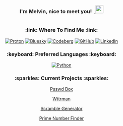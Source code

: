 <h3 align="center"> I'm Melvin, nice to meet you!&nbsp;&nbsp;<a href="#"> <img alt="" src="https://raw.githubusercontent.com/MartinHeinz/MartinHeinz/master/wave.gif" width = 25px> </a> </h3>

<a href="#x">
<div align="center">
<img alt="" src="https://readme-typing-svg.herokuapp.com?lines=Python+Freak+🐍;Football+Lover+🏈;Harry+Potter+Enthusiast+🪄;Hockey+Fanatic+🏒;&center=true&width=500&height=34">
</div>
</a>

<div align="center">
 <h3> :link: Where To Find Me :link: </h3>

[![Proton](https://img.shields.io/badge/proton%20mail-6D4AFF?style=for-the-badge&logo=protonmail&logoColor=white)](mailto:melvinquick@proton.me) [![Bluesky](https://img.shields.io/badge/Bluesky-0285FF?logo=bluesky&logoColor=fff&style=for-the-badge)](https://bsky.app/profile/melvinquick.bsky.social) [![Codeberg](https://img.shields.io/badge/Codeberg-2185D0?style=for-the-badge&logo=Codeberg&logoColor=white)](https://codeberg.org/melvinquick) [![GitHub](https://img.shields.io/badge/GitHub-100000?style=for-the-badge&logo=github&logoColor=white)](https://github.com/melvinquick/) [![LinkedIn](https://img.shields.io/badge/LinkedIn-0077B5?style=for-the-badge&logo=linkedin&logoColor=white)](https://linkedin.com/in/melvinquick/)

</div>

<div align="center">
 <h3> :keyboard: Preferred Languages :keyboard: </h3>

[![Python](https://img.shields.io/badge/Python-FFD43B?style=for-the-badge&logo=python&logoColor=blue)](https://python.org)

</div>

<div align="center">
 <h3> :sparkles: Current Projects :sparkles: </h3>

[Psswd Box](https://codeberg.org/melvinquick/psswd_box)

[Wttrman](https://codeberg.org/melvinquick/wttrman)

[Scramble Generator](https://codeberg.org/melvinquick/scramble_generator)

[Prime Number Finder](https://codeberg.org/melvinquick/prime_number_finder)

</div>
